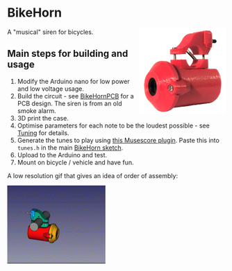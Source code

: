 # BikeHorn
A "musical" siren for bicycles.
<img alt="Overview photo of the horn from an angle" src="Images/Overview_NB_Small.png" width="200px" align="right">

## Main steps for building and usage
1. Modify the Arduino nano for low power and low voltage usage.
2. Build the circuit - see [BikeHornPCB](BikeHornPCB) for a PCB design. The siren is from an old smoke alarm.
3. 3D print the case.
4. Optimise parameters for each note to be the loudest possible - see [Tuning](Tuning) for details.
5. Generate the tunes to play using [this Musescore plugin](https://github.com/jgOhYeah/TunePlayer/blob/main/extras/MusescorePlugin.md). Paste this into `tunes.h` in the main [BikeHorn sketch](BikeHorn).
6. Upload to the Arduino and test.
7. Mount on bicycle / vehicle and have fun.

A low resolution gif that gives an idea of order of assembly:

![AssemblyGIF.gif](Images/AssemblyGIF.gif)
